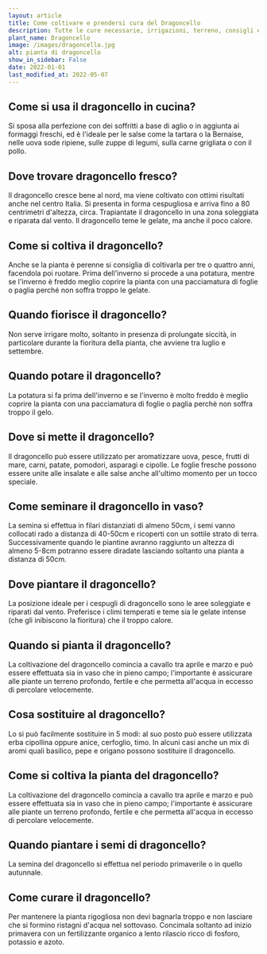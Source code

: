 ```yaml
---
layout: article
title: Come coltivare e prendersi cura del Dragoncello
description: Tutte le cure necessarie, irrigazioni, terreno, consigli e molto altro sulla coltivazione del Dragoncello
plant_name: Dragoncello
image: /images/dragoncello.jpg
alt: pianta di dragoncello
show_in_sidebar: False
date: 2022-01-01
last_modified_at: 2022-05-07
---
```


## Come si usa il dragoncello in cucina?

 Si sposa alla perfezione con dei soffritti a base di aglio o in aggiunta ai formaggi freschi, ed è l'ideale per le salse come la tartara o la Bernaise, nelle uova sode ripiene, sulle zuppe di legumi, sulla carne grigliata o con il pollo.

## Dove trovare dragoncello fresco?

Il dragoncello cresce bene al nord, ma viene coltivato con ottimi risultati anche nel centro Italia. Si presenta in forma cespugliosa e arriva fino a 80 centrimetri d'altezza, circa. Trapiantate il dragoncello in una zona soleggiata e riparata dal vento. Il dragoncello teme le gelate, ma anche il poco calore.

## Come si coltiva il dragoncello?

 Anche se la pianta è perenne si consiglia di coltivarla per tre o quattro anni, facendola poi ruotare. Prima dell'inverno si procede a una potatura, mentre se l'inverno è freddo meglio coprire la pianta con una pacciamatura di foglie o paglia perché non soffra troppo le gelate.

## Quando fiorisce il dragoncello?

 Non serve irrigare molto, soltanto in presenza di prolungate siccità, in particolare durante la fioritura della pianta, che avviene tra luglio e settembre.

## Quando potare il dragoncello?

 La potatura si fa prima dell'inverno e se l'inverno è molto freddo è meglio coprire la pianta con una pacciamatura di foglie o paglia perchè non soffra troppo il gelo.

## Dove si mette il dragoncello?

Il dragoncello può essere utilizzato per aromatizzare uova, pesce, frutti di mare, carni, patate, pomodori, asparagi e cipolle. Le foglie fresche possono essere unite alle insalate e alle salse anche all'ultimo momento per un tocco speciale.

## Come seminare il dragoncello in vaso?

La semina si effettua in filari distanziati di almeno 50cm, i semi vanno collocati rado a distanza di 40-50cm e ricoperti con un sottile strato di terra. Successivamente quando le piantine avranno raggiunto un altezza di almeno 5-8cm potranno essere diradate lasciando soltanto una pianta a distanza di 50cm.

## Dove piantare il dragoncello?

La posizione ideale per i cespugli di dragoncello sono le aree soleggiate e riparati dal vento. Preferisce i climi temperati e teme sia le gelate intense (che gli inibiscono la fioritura) che il troppo calore.

## Quando si pianta il dragoncello?

 La coltivazione del dragoncello comincia a cavallo tra aprile e marzo e può essere effettuata sia in vaso che in pieno campo; l'importante è assicurare alle piante un terreno profondo, fertile e che permetta all'acqua in eccesso di percolare velocemente.

## Cosa sostituire al dragoncello?

Lo si può facilmente sostituire in 5 modi: al suo posto può essere utilizzata erba cipollina oppure anice, cerfoglio, timo. In alcuni casi anche un mix di aromi quali basilico, pepe e origano possono sostituire il dragoncello.

## Come si coltiva la pianta del dragoncello?

La coltivazione del dragoncello comincia a cavallo tra aprile e marzo e può essere effettuata sia in vaso che in pieno campo; l'importante è assicurare alle piante un terreno profondo, fertile e che permetta all'acqua in eccesso di percolare velocemente.

## Quando piantare i semi di dragoncello?

 La semina del dragoncello si effettua nel periodo primaverile o in quello autunnale.

## Come curare il dragoncello?

 Per mantenere la pianta rigogliosa non devi bagnarla troppo e non lasciare che si formino ristagni d'acqua nel sottovaso. Concimala soltanto ad inizio primavera con un fertilizzante organico a lento rilascio ricco di fosforo, potassio e azoto.


